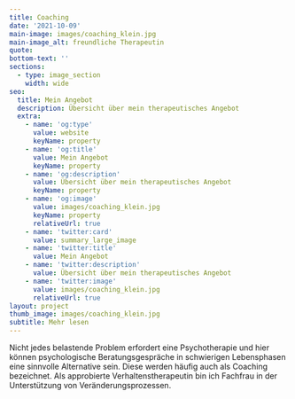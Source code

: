 ```yaml
---
title: Coaching
date: '2021-10-09'
main-image: images/coaching_klein.jpg
main-image_alt: freundliche Therapeutin
quote: 
bottom-text: ''
sections:
  - type: image_section
    width: wide
seo:
  title: Mein Angebot
  description: Übersicht über mein therapeutisches Angebot
  extra:
    - name: 'og:type'
      value: website
      keyName: property
    - name: 'og:title'
      value: Mein Angebot
      keyName: property
    - name: 'og:description'
      value: Übersicht über mein therapeutisches Angebot
      keyName: property
    - name: 'og:image'
      value: images/coaching_klein.jpg
      keyName: property
      relativeUrl: true
    - name: 'twitter:card'
      value: summary_large_image
    - name: 'twitter:title'
      value: Mein Angebot
    - name: 'twitter:description'
      value: Übersicht über mein therapeutisches Angebot
    - name: 'twitter:image'
      value: images/coaching_klein.jpg
      relativeUrl: true
layout: project
thumb_image: images/coaching_klein.jpg
subtitle: Mehr lesen
---
```

Nicht jedes belastende Problem erfordert eine Psychotherapie und hier können psychologische Beratungsgespräche in schwierigen Lebensphasen eine sinnvolle Alternative sein. Diese werden häufig auch als Coaching bezeichnet. Als approbierte Verhaltenstherapeutin bin ich Fachfrau in der Unterstützung von Veränderungsprozessen.
